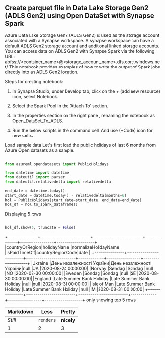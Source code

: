 ## Create parquet file in Data Lake Storage Gen2 (ADLS Gen2) using Open DataSet  with Synapse Spark

Azure Data Lake Storage Gen2 (ADLS Gen2) is used as the storage account associated with a Synapse workspace. A synapse workspace can have a default ADLS Gen2 storage account and additional linked storage accounts.
You can access data on ADLS Gen2 with Synapse Spark via the following URL:
abfss://<container_name>@<storage_account_name>.dfs.core.windows.net/<path>
This notebook provides examples of how to write the output of Spark jobs directly into an ADLS Gen2 location.

Steps for creating notebook:
1.	In Synapse Studio, under Develop tab, click on the + (add new resource) icon, select Notebook.

2.	Select the Spark Pool in the ‘Attach To’ section. 
3.	In the properties section on the right pane , renaming the notebook as Open_DataSet_To_ADLS.
4.	Run the below scripts in the command cell. And use (+Code) icon for new cells.

Load sample data
Let's first load the public holidays of last 6 months from Azure Open datasets as a sample.

```python
 
from azureml.opendatasets import PublicHolidays

from datetime import datetime
from dateutil import parser
from dateutil.relativedelta import relativedelta

end_date = datetime.today()
start_date = datetime.today() - relativedelta(months=6)
hol = PublicHolidays(start_date=start_date, end_date=end_date)
hol_df = hol.to_spark_dataframe()

```

Displaying 5 rows
 
 ```python
 
 hol_df.show(5, truncate = False)
 ```
 
+---------------+-------------------------+-------------------------+-------------+-----------------+-------------------+
|countryOrRegion|holidayName              |normalizeHolidayName     |isPaidTimeOff|countryRegionCode|date               |
+---------------+-------------------------+-------------------------+-------------+-----------------+-------------------+
|Ukraine        |День незалежності України|День незалежності України|null         |UA               |2020-08-24 00:00:00|
|Norway         |Søndag                   |Søndag                   |null         |NO               |2020-08-30 00:00:00|
|Sweden         |Söndag                   |Söndag                   |null         |SE               |2020-08-30 00:00:00|
|England        |Late Summer Bank Holiday |Late Summer Bank Holiday |null         |null             |2020-08-31 00:00:00|
|Isle of Man    |Late Summer Bank Holiday |Late Summer Bank Holiday |null         |IM               |2020-08-31 00:00:00|
+---------------+-------------------------+-------------------------+-------------+-----------------+-------------------+
only showing top 5 rows
 
 Markdown | Less | Pretty
--- | --- | ---
*Still* | `renders` | **nicely**
1 | 2 | 3
 
 
 
 
 
 
 
 
 
 
 
 
 
 
 
 
